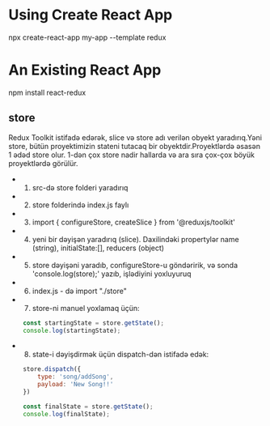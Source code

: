 # Using Create React App

npx create-react-app my-app --template redux

# An Existing React App​

npm install react-redux


## store

Redux Toolkit istifadə edərək, slice və store adı verilən obyekt yaradırıq.Yəni store, bütün proyektimizin stateni tutacaq bir obyektdir.Proyektlərdə əsasən 1 ədəd store olur. 1-dən çox store nadir hallarda və ara sıra çox-çox böyük proyektlərdə görülür.

- 1. src-də store folderi yaradırıq
- 2. store folderində index.js faylı
- 3. import { configureStore, createSlice } from '@reduxjs/toolkit'
- 4. yeni bir dəyişən yaradırıq (slice). Daxilindəki propertylər name (string), initialState:[], reducers (object)
- 5. store dəyişəni yaradıb, configureStore-u göndəririk, və sonda 'console.log(store);' yazıb, işlədiyini yoxluyuruq
- 6. index.js - də import "./store"
- 7. store-ni manuel yoxlamaq üçün:
```js
    const startingState = store.getState();
    console.log(startingState);
```
- 8. state-i dəyişdirmək üçün dispatch-dən istifadə edək:
```js
    store.dispatch({
        type: 'song/addSong',
        payload: 'New Song!!'
    })

    const finalState = store.getState();
    console.log(finalState);
```